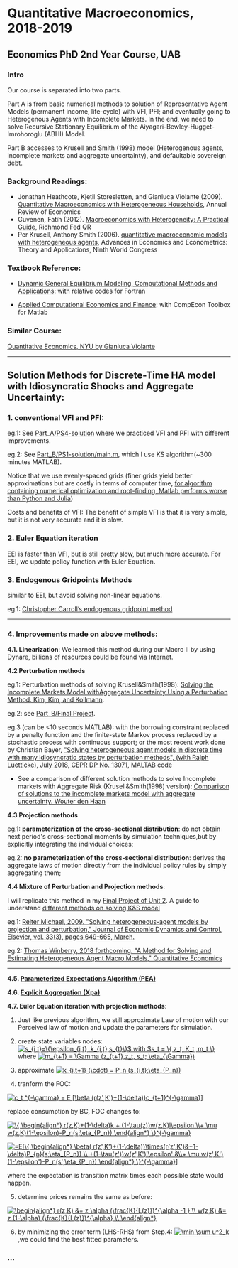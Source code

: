 # Quantitative Macroeconomics, 2018-2019

## Economics PhD 2nd Year Course, UAB

### Intro
Our course is separated into two parts.

Part A is from basic numerical methods to
solution of Representative Agent Models (permanent income, life-cycle) with VFI, PFI;
and eventually going to Heterogenous Agents with Incomplete Markets.
In the end, we need to solve Recursive Stationary Equilibrium of the Aiyagari-Bewley-Hugget-Imrohoroglu (ABHI) Model.

Part B accesses to Krusell and Smith (1998) model (Heterogenous agents, incomplete markets and aggregate uncertainty), and defaultable sovereign debt.

### Background Readings:
- Jonathan Heathcote, Kjetil Storesletten, and Gianluca Violante (2009). [Quantitative Macroeconomics with Heterogeneous Households](http://www.annualreviews.org/doi/pdf/10.1146/annurev.economics.050708.142922), Annual Review of Economics
- Guvenen, Fatih (2012). [Macroeconomics with Heterogeneity: A Practical Guide](http://www.richmondfed.org/publications/research/economic_quarterly/2011/q3/pdf/guvenen.pdf), Richmond Fed QR
- Per Krusell, Anthony Smith (2006). [quantitative macroeconomic models with heterogeneous agents](http://aida.wss.yale.edu/smith/paper15.pdf), Advances in Economics and Econometrics: Theory and Applications, Ninth World Congress

### Textbook Reference:
- [Dynamic General Equilibrium Modeling, Computational Methods and Applications](https://www.wiwi.uni-augsburg.de/vwl/maussner/dge_buch/dge_book_2ed/downloads_2nd/): with relative codes for Fortran

- [Applied Computational Economics and Finance](http://www4.ncsu.edu/unity/users/p/pfackler/www/compecon/): with CompEcon Toolbox for Matlab

### Similar Course: 

[Quantitative Economics, NYU by Gianluca Violante](https://sites.google.com/a/nyu.edu/glviolante/teaching/quantmacro)

---

## Solution Methods for Discrete-Time HA model with Idiosyncratic Shocks and Aggregate Uncertainty:

### 1. conventional VFI and PFI: 

eg.1: See [Part_A/PS4-solution](https://github.com/zhouweimin233/QuantMacro/tree/master/Part_A/PS4-solution) where we practiced VFI and PFI with different improvements.

eg.2: See [Part_B/PS1-solution/main.m](https://github.com/zhouweimin233/QuantMacro/blob/master/Part_B/PS1-solution/main.m), which I use KS algorithm(~300 minutes MATLAB). 

Notice that we use evenly-spaced grids (finer grids yield better approximations but are costly in terms of computer time, [for algorithm containing numerical optimization and root-finding, Matlab performs worse than Python and Julia](https://web.stanford.edu/~maliars/Files/Files/CEPR-DP13210.pdf))

Costs and benefits of VFI:  The benefit of simple VFI is that it is very simple, but it is not very accurate and it is slow.

### 2. Euler Equation iteration 

EEI is faster than VFI, but is still pretty slow, but much more accurate. For EEI, we update policy function with Euler Equation. 

### 3. Endogenous Gridpoints Methods

similar to EEI, but avoid solving non-linear equations. 

eg.1: [Christopher Carroll’s endogenous gridpoint method](http://econ.jhu.edu/people/ccarroll/EndogenousArchive.zip)

---

### 4. Improvements made on above methods: 


**4.1. Linearization**:
We learned this method during our Macro II by using Dynare, billions of resources could be found via Internet. 


**4.2 Perturbation methods**

eg.1:  Perturbation methods of solving Krusell&Smith(1998): [Solving the Incomplete Markets Model withAggregate Uncertainty Using a Perturbation Method. Kim, Kim, and Kollmann](http://www.wouterdenhaan.com/suite/finalversion-KKK.pdf). 

eg.2: see [Part_B/Final Project](https://github.com/zhouweimin233/QuantMacro/edit/master/Part_B/Final_Project).
 
eg.3 (can be <10 seconds MATLAB): with the borrowing constraint replaced by a penalty function and the finite-state Markov process replaced by a stochastic process with continuous support; or the most recent work done by Christian Bayer, ["Solving heterogeneous agent models in discrete time with many idiosyncratic states by perturbation methods", (with Ralph Luetticke), July 2018, CEPR DP No. 13071](http://www.wiwi.uni-bonn.de/bayer/Working_Papers.html), [MALTAB code](http://www.wiwi.uni-bonn.de/bayer/REPLICATION/Linearize.zip)
- See a comparison of different solution methods to solve Incomplete markets with Aggregate Risk (Krusell&Smith(1998) version):
[Comparison of solutions to the incomplete markets model with aggregate uncertainty. Wouter den Haan](http://www.wouterdenhaan.com/papers/comparison.pdf)

**4.3 Projection methods** 

eg.1: **parameterization of the cross-sectional distribution**: do not obtain next period's cross-sectional moments by simulation techniques,but by explicitly integrating the individual choices;

eg.2: **no parameterization of the cross-sectional distribution**: derives the aggregate laws of motion directly from the individual policy rules by simply aggregating them;

**4.4 Mixture of Perturbation and Projection methods**:

I will replicate this method in my [Final Project of Unit 2](https://github.com/zhouweimin233/QuantMacro/tree/master/Part_B/Final_Project). A guide to understand [different methods on solving K&S model](http://www.econ.nyu.edu/user/violante/NYUTeaching/QM/Spring15/Lectures/Lecture14_KS_Slides.pdf)

eg.1: [Reiter Michael, 2009. "Solving heterogeneous-agent models by projection and perturbation," Journal of Economic Dynamics and Control, Elsevier, vol. 33(3), pages 649-665, March.](https://ideas.repec.org/a/eee/dyncon/v33y2009i3p649-665.html)

eg.2: [Thomas Winberry, 2018 forthcoming. "A Method for Solving and Estimating Heterogeneous Agent Macro Models," Quantitative Economics](http://faculty.chicagobooth.edu/thomas.winberry/research/index.html)

---

**4.5. [Parameterized Expectations Algorithm (PEA)](https://web.stanford.edu/~maliars/Files/Codes.html)**

**4.6. [Explicit Aggregation (Xpa)](http://www.wouterdenhaan.com/numerical/methodsheteroxpa.pdf)**

**4.7. Euler Equation iteration with projection methods**:

1. Just like previous algorithm, we still approximate Law of motion with our Perceived law of motion and update the parameters for simulation. 
2. create state variables nodes: <a href="https://www.codecogs.com/eqnedit.php?latex=s_{i,t}=\{\epsilon_{i,t},&space;k_{i,t},s_{t}\}$&space;with&space;$s_t&space;=&space;\{&space;z_t,&space;K_t,&space;m_t&space;\}" target="_blank"><img src="https://latex.codecogs.com/gif.latex?s_{i,t}=\{\epsilon_{i,t},&space;k_{i,t},s_{t}\}$&space;with&space;$s_t&space;=&space;\{&space;z_t,&space;K_t,&space;m_t&space;\}" title="s_{i,t}=\{\epsilon_{i,t}, k_{i,t},s_{t}\}$ with $s_t = \{ z_t, K_t, m_t \}" /></a> where <a href="https://www.codecogs.com/eqnedit.php?latex=m_{t&plus;1}&space;=&space;\Gamma&space;(z_{t&plus;1},z_t,&space;s_t;&space;\eta_{\Gamma})" target="_blank"><img src="https://latex.codecogs.com/gif.latex?m_{t&plus;1}&space;=&space;\Gamma&space;(z_{t&plus;1},z_t,&space;s_t;&space;\eta_{\Gamma})" title="m_{t+1} = \Gamma (z_{t+1},z_t, s_t; \eta_{\Gamma})" /></a>


3. approximate <a href="https://www.codecogs.com/eqnedit.php?latex=k_{i,t&plus;1}&space;(\cdot)&space;=&space;P_n&space;(s_{i,t};\eta_{P_n})" target="_blank"><img src="https://latex.codecogs.com/gif.latex?k_{i,t&plus;1}&space;(\cdot)&space;=&space;P_n&space;(s_{i,t};\eta_{P_n})" title="k_{i,t+1} (\cdot) = P_n (s_{i,t};\eta_{P_n})" /></a>

4. tranform the FOC: 

<a href="https://www.codecogs.com/eqnedit.php?latex=c_t&space;^{-\gamma}&space;=&space;E&space;[\beta&space;(r(z',K')&plus;(1-\delta))c_{t&plus;1}^{-\gamma}]" target="_blank"><img src="https://latex.codecogs.com/gif.latex?c_t&space;^{-\gamma}&space;=&space;E&space;[\beta&space;(r(z',K')&plus;(1-\delta))c_{t&plus;1}^{-\gamma}]" title="c_t ^{-\gamma} = E [\beta (r(z',K')+(1-\delta))c_{t+1}^{-\gamma}]" /></a>

replace consumption by BC, FOC changes to:

<a href="https://www.codecogs.com/eqnedit.php?latex=\{&space;\begin{align*}&space;r(z,K)&plus;(1-\delta)k&space;&plus;&space;(1-\tau(z))w(z,K)l\epsilon&space;\\&plus;&space;\mu&space;w(z,K)(1-\epsilon)-P_n(s;\eta_{P_n})&space;\end{align*}&space;\}^{-\gamma}" target="_blank"><img src="https://latex.codecogs.com/gif.latex?\{&space;\begin{align*}&space;r(z,K)&plus;(1-\delta)k&space;&plus;&space;(1-\tau(z))w(z,K)l\epsilon&space;\\&plus;&space;\mu&space;w(z,K)(1-\epsilon)-P_n(s;\eta_{P_n})&space;\end{align*}&space;\}^{-\gamma}" title="\{ \begin{align*} r(z,K)+(1-\delta)k + (1-\tau(z))w(z,K)l\epsilon \\+ \mu w(z,K)(1-\epsilon)-P_n(s;\eta_{P_n}) \end{align*} \}^{-\gamma}" /></a>

<a href="https://www.codecogs.com/eqnedit.php?latex==E[\{&space;\begin{align*}&space;\beta(&space;r(z',K')&plus;(1-\delta))\times(r(z',K')&&plus;1-\delta)P_{n}(s;\eta_{P_n})&space;\\&space;&plus;(1-\tau(z'))w(z',K')l\epsilon'&space;&\\&plus;&space;\mu&space;w(z',K')(1-\epsilon')-P_n(s';\eta_{P_n})&space;\end{align*}&space;\}^{-\gamma}]" target="_blank"><img src="https://latex.codecogs.com/gif.latex?=E[\{&space;\begin{align*}&space;\beta(&space;r(z',K')&plus;(1-\delta))\times(r(z',K')&&plus;1-\delta)P_{n}(s;\eta_{P_n})&space;\\&space;&plus;(1-\tau(z'))w(z',K')l\epsilon'&space;&\\&plus;&space;\mu&space;w(z',K')(1-\epsilon')-P_n(s';\eta_{P_n})&space;\end{align*}&space;\}^{-\gamma}]" title="=E[\{ \begin{align*} \beta( r(z',K')+(1-\delta))\times(r(z',K')&+1-\delta)P_{n}(s;\eta_{P_n}) \\ +(1-\tau(z'))w(z',K')l\epsilon' &\\+ \mu w(z',K')(1-\epsilon')-P_n(s';\eta_{P_n}) \end{align*} \}^{-\gamma}]" /></a>


where the expectation is transition matrix times each possible state would happen.

5. determine prices remains the same as before: 

<a href="https://www.codecogs.com/eqnedit.php?latex=\begin{align*}&space;r(z,K)&space;&=&space;z&space;\alpha&space;(\frac{K}{L(z)})^{\alpha&space;-1&space;}&space;\\&space;w(z,K)&space;&=&space;z&space;(1-\alpha)&space;(\frac{K}{L(z)})^{\alpha}&space;\\&space;\end{align*}" target="_blank"><img src="https://latex.codecogs.com/gif.latex?\begin{align*}&space;r(z,K)&space;&=&space;z&space;\alpha&space;(\frac{K}{L(z)})^{\alpha&space;-1&space;}&space;\\&space;w(z,K)&space;&=&space;z&space;(1-\alpha)&space;(\frac{K}{L(z)})^{\alpha}&space;\\&space;\end{align*}" title="\begin{align*} r(z,K) &= z \alpha (\frac{K}{L(z)})^{\alpha -1 } \\ w(z,K) &= z (1-\alpha) (\frac{K}{L(z)})^{\alpha} \\ \end{align*}" /></a>

6. by minimizing the error term (LHS-RHS) from Step.4: <a href="https://www.codecogs.com/eqnedit.php?latex=\min&space;\sum&space;u^2_k" target="_blank"><img src="https://latex.codecogs.com/gif.latex?\min&space;\sum&space;u^2_k" title="\min \sum u^2_k" /></a>,we could find the best fitted parameters. 

### ...
